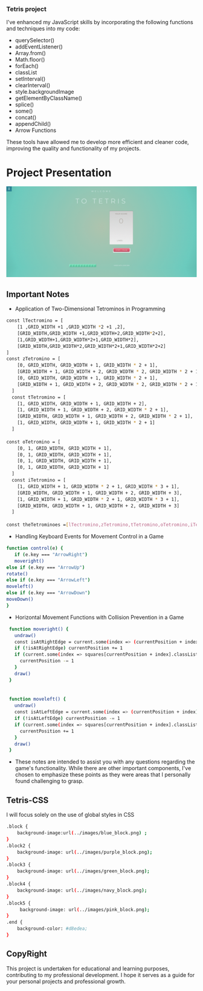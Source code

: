 ### Tetris project

I've enhanced my JavaScript skills by incorporating the following functions and techniques into my code:

- querySelector()
- addEventListener()
- Array.from()
- Math.floor()
- forEach()
- classList
- setInterval()
- clearInterval()
- style.backgroundImage
- getElementByClassName()
- splice()
- some()
- concat()
- appendChild()
- Arrow Functions

These tools have allowed me to develop more efficient and cleaner code, improving the quality and functionality of my projects.

# Project Presentation

![](./images/Tetris%20Game.gif)

## Important Notes

- Application of Two-Dimensional Tetrominos in Programming
```sh
const lTectromino = [
    [1 ,GRID_WIDTH +1 ,GRID_WIDTH *2 +1 ,2],
    [GRID_WIDTH,GRID_WIDTH +1,GRID_WIDTH+2,GRID_WIDTH*2+2],
    [1,GRID_WIDTH+1,GRID_WIDTH*2+1,GRID_WIDTH*2],
    [GRID_WIDTH,GRID_WIDTH*2,GRID_WIDTH*2+1,GRID_WIDTH*2+2]
]
const zTetromino = [
    [0, GRID_WIDTH, GRID_WIDTH + 1, GRID_WIDTH * 2 + 1],
    [GRID_WIDTH + 1, GRID_WIDTH + 2, GRID_WIDTH * 2, GRID_WIDTH * 2 + 1],
    [0, GRID_WIDTH, GRID_WIDTH + 1, GRID_WIDTH * 2 + 1],
    [GRID_WIDTH + 1, GRID_WIDTH + 2, GRID_WIDTH * 2, GRID_WIDTH * 2 + 1]
  ]
  const tTetromino = [
    [1, GRID_WIDTH, GRID_WIDTH + 1, GRID_WIDTH + 2],
    [1, GRID_WIDTH + 1, GRID_WIDTH + 2, GRID_WIDTH * 2 + 1],
    [GRID_WIDTH, GRID_WIDTH + 1, GRID_WIDTH + 2, GRID_WIDTH * 2 + 1],
    [1, GRID_WIDTH, GRID_WIDTH + 1, GRID_WIDTH * 2 + 1]
  ]

const oTetromino = [
    [0, 1, GRID_WIDTH, GRID_WIDTH + 1],
    [0, 1, GRID_WIDTH, GRID_WIDTH + 1],
    [0, 1, GRID_WIDTH, GRID_WIDTH + 1],
    [0, 1, GRID_WIDTH, GRID_WIDTH + 1]
  ]
  const iTetromino = [
    [1, GRID_WIDTH + 1, GRID_WIDTH * 2 + 1, GRID_WIDTH * 3 + 1],
    [GRID_WIDTH, GRID_WIDTH + 1, GRID_WIDTH + 2, GRID_WIDTH + 3],
    [1, GRID_WIDTH + 1, GRID_WIDTH * 2 + 1, GRID_WIDTH * 3 + 1],
    [GRID_WIDTH, GRID_WIDTH + 1, GRID_WIDTH + 2, GRID_WIDTH + 3]
  ]

const theTetrominoes =[lTectromino,zTetromino,tTetromino,oTetromino,iTetromino]
```

 - Handling Keyboard Events for Movement Control in a Game
 ```sh
 function control(e) {
    if (e.key === "ArrowRight")
    moveright()
else if (e.key === "ArrowUp")
rotate()
else if (e.key === "ArrowLeft")
moveleft()
else if (e.key === "ArrowDown")
moveDown()
}
 ```
- Horizontal Movement Functions with Collision Prevention in a Game
 ```sh
  function moveright() {
    undraw()
    const isAtRightEdge = current.some(index => (currentPosition + index) % width === width - 1)
    if (!isAtRightEdge) currentPosition += 1
    if (current.some(index => squares[currentPosition + index].classList.contains('block2'))) {
      currentPosition -= 1
    }
    draw()
  }

  
  function moveleft() {
    undraw()
    const isAtLeftEdge = current.some(index => (currentPosition + index) % width === 0)
    if (!isAtLeftEdge) currentPosition -= 1
    if (current.some(index => squares[currentPosition + index].classList.contains('block2'))) {
      currentPosition += 1
    }
    draw()
  }
 ```
  - These notes are intended to assist you with any questions regarding the game's functionality. While there are other important components, I've chosen to emphasize these points as they were areas that I personally found challenging to grasp.

  ## Tetris-CSS
I will focus solely on the use of global styles in CSS
```sh
.block {
    background-image:url(../images/blue_block.png) ;
}
.block2 {
    background-image: url(../images/purple_block.png);
}
.block3 {
    background-image: url(../images/green_block.png);
}
.block4 {
    background-image: url(../images/navy_block.png);
}
.block5 {
     background-image: url(../images/pink_block.png);
}
.end {
    background-color: #d8edea;
}
```

## CopyRight

This project is undertaken for educational and learning purposes, contributing to my professional development. I hope it serves as a guide for your personal projects and professional growth.